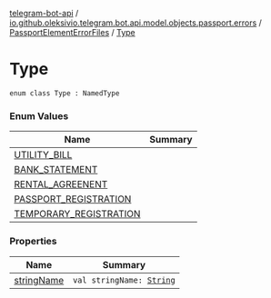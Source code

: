[telegram-bot-api](../../../index.md) / [io.github.oleksivio.telegram.bot.api.model.objects.passport.errors](../../index.md) / [PassportElementErrorFiles](../index.md) / [Type](./index.md)

# Type

`enum class Type : NamedType`

### Enum Values

| Name | Summary |
|---|---|
| [UTILITY_BILL](-u-t-i-l-i-t-y_-b-i-l-l.md) |  |
| [BANK_STATEMENT](-b-a-n-k_-s-t-a-t-e-m-e-n-t.md) |  |
| [RENTAL_AGREENENT](-r-e-n-t-a-l_-a-g-r-e-e-n-e-n-t.md) |  |
| [PASSPORT_REGISTRATION](-p-a-s-s-p-o-r-t_-r-e-g-i-s-t-r-a-t-i-o-n.md) |  |
| [TEMPORARY_REGISTRATION](-t-e-m-p-o-r-a-r-y_-r-e-g-i-s-t-r-a-t-i-o-n.md) |  |

### Properties

| Name | Summary |
|---|---|
| [stringName](string-name.md) | `val stringName: `[`String`](https://kotlinlang.org/api/latest/jvm/stdlib/kotlin/-string/index.html) |
